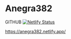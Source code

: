 # Anegra382
 GITHUB
[![Netlify Status](https://api.netlify.com/api/v1/badges/970f4fb1-9e3f-41a1-8f98-c321f4d934c6/deploy-status)](https://app.netlify.com/sites/anegra382/deploys)

https://anegra382.netlify.app/
